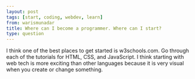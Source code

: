 ```yaml
---
layout: post
tags: [start, coding, webdev, learn]
from: warismunadar
title: Where can I become a programmer. Where can I start?
type: question
---
```

I think one of the best places to get started is w3schools.com. Go through each of the tutorials for HTML, CSS, and JavaScript. I think starting with web tech is more exciting than other languages because it is very visual when you create or change something.
